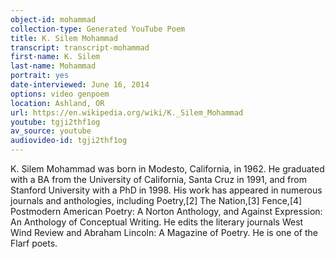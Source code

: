 ```yaml
---
object-id: mohammad
collection-type: Generated YouTube Poem  
title: K. Silem Mohammad
transcript: transcript-mohammad
first-name: K. Silem
last-name: Mohammad
portrait: yes
date-interviewed: June 16, 2014
options: video genpoem
location: Ashland, OR
url: https://en.wikipedia.org/wiki/K._Silem_Mohammad
youtube: tgji2thf1og
av_source: youtube
audiovideo-id: tgji2thf1og
---
```


K. Silem Mohammad was born in Modesto, California, in 1962. He graduated with a BA from the University of California, Santa Cruz in 1991, and from Stanford University with a PhD in 1998. His work has appeared in numerous journals and anthologies, including Poetry,[2] The Nation,[3] Fence,[4] Postmodern American Poetry: A Norton Anthology, and Against Expression: An Anthology of Conceptual Writing. He edits the literary journals West Wind Review and Abraham Lincoln: A Magazine of Poetry. He is one of the Flarf poets.
